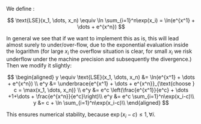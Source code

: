We define :

$$ \text{LSE}(x_1, \dots, x_n) \equiv \ln \sum_{i=1}^n\exp(x_i) = \ln(e^{x^1} + \dots + e^{x^n}) $$

In general we see that if we want to implement this as is, this will lead almost surely to under/over-flow, due to the exponential evaluation inside the logarithm (for large $x_i$ the overflow situation is clear, for small $x_i$ we risk underflow under the machine precision and subsequently the divergence.)
Then we modify it slightly:

$$ 
\begin{aligned}
y \equiv \text{LSE}(x_1, \dots, x_n)  &= \ln(e^{x^1} + \dots + e^{x^n}) \\
e^y &= \underbrace{e^{x^1} + \dots + e^{x^n}}_{\text{choose } c = \max(x_1, \dots, x_n)} \\
e^y &= e^c \left(\frac{e^{x^1}}{e^c} + \dots +1+\dots + \frac{e^{x^n}}{e^c}\right)\\
e^y &= e^c \sum_{i=1}^n\exp(x_i-c)\\
y &= c + \ln \sum_{i=1}^n\exp(x_i-c)\\
\end{aligned}
$$

This ensures numerical stability, because $\exp(x_i-c) \leq 1, \forall i$.
